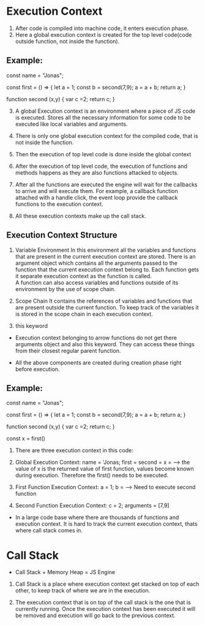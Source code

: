 # Execution Context

1. After code is compiled into machine code, it enters execution phase.
2. Here a global execution context is created for the top level code(code outside function, not inside the function).

## Example:

const name = "Jonas";

const first = () => {
let a = 1;
const b = second(7,9);
a = a + b;
return a;
}

function second (x,y) {
var c =2;
return c;
}

3. A global Execution context is an environment where a piece of JS code is executed. Stores all the necessary information for some code to be executed like local variables and arguments.
   
4. There is only one global execution context for the compiled code, that is not inside the function.

5. Then the execution of top level code is done inside the global context

6. After the execution of top level code, the execution of functions and methods happens as they are also functions attacked to objects.

7. After all the functions are executed the engine will wait for the callbacks to arrive and will execute them. For example, a callback function attached with a handle click, the event loop provide the callback functions to the execution context.

8. All these execution contexts make up the call stack.

## Execution Context Structure

1. Variable Environment
   In this environment all the variables and functions that are present in the current execution context are stored.
   There is an argument object which contains all the arguments passed to the function that the current execution context belong to. Each function gets it separate execution context as the function is called.  
   A function can also access variables and functions outside of its environment by the use of scope chain.

2. Scope Chain
   It contains the references of variables and functions that are present outside the current function. To keep track of the variables it is stored in the scope chain in each execution context.

3. this keyword

- Execution context belonging to arrow functions do not get there arguments object and also this keyword. They can access these things from their closest regular parent function.

- All the above components are created during creation phase right before execution.

## Example:

const name = "Jonas";

const first = () => {
let a = 1;
const b = second(7,9);
a = a + b;
return a;
}

function second (x,y) {
var c =2;
return c;
}

const x = first()

1. There are three execution context in this code:

1. Global Execution Context:
   name = 'Jonas;
   first = <function>
   second =<function>
   x = <unknown> --> the value of x is the returned value of first function, values become known during execution. Therefore the first() needs to be executed.

1. First Function Execution Context:
   a = 1;
   b = <unknown> --> Need to execute second function

1. Second Function Execution Context:
   c = 2;
   arguments = [7,9]

- In a large code base where there are thousands of functions and execution context. It is hard to track the current execution context, thats where call stack comes in.

# Call Stack

- Call Stack + Memory Heap = JS Engine

1. Call Stack is a place where execution context get stacked on top of each other, to keep track of where we are in the execution.

2. The execution context that is on top of the call stack is the one that is currently running. Once the execution context has been executed it will be removed and execution will go back to the previous context.
